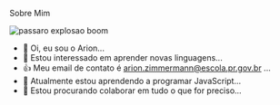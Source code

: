 Sobre Mim

![passaro explosao boom](https://user-images.githubusercontent.com/103933868/197505924-9ac4e775-f9c6-4dda-967f-09fe33e21691.gif)

- 👋 Oi, eu sou o Arion...
- 👀 Estou interessado em aprender novas linguagens...
- 👍 Meu email de contato é arion.zimmermann@escola.pr.gov.br ...
- 🌱 Atualmente estou aprendendo a programar JavaScript...
- 💞️ Estou procurando colaborar em tudo o que for preciso...

<!---
ArionZ/ArionZ é um repositório ✨ especial ✨ porque seu `README.md` (este arquivo) aparece no seu perfil do GitHub.
Você pode clicar no link Visualizar para dar uma olhada nas suas alterações.
--->
